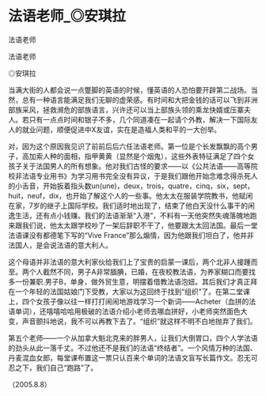 # 法语老师_◎安琪拉

法语老师

法语老师

◎安琪拉

当满大街的人都会说一点蹩脚的英语的时候，懂英语的人恐怕要开辟第二战场。当然，总有一种语言能满足我们无聊的虚荣感。有时间和大把金钱的话可以飞到非洲部族采风，拯救濒危的部族语言，兴许还可以当上部族头领的乘龙快婿或压寨夫人。若只有一点点时间和银子不多，几个同道凑在一起请个外教，解决一下国际友人的就业问题，顺便促进中X友谊，实在是造福人类和平的一大创举。

对，因为这个原因我见识了前前后后六任法语老师。第一位是个长发飘飘的高个男子，高加索人种的面相，指甲黄黄（显然是个烟鬼），这些外表特征满足了四个女孩子关于法国男人的所有想象。他对我们古怪的要求——以《公共法语——高等院校非法语专业用书》为学习用书完全没有异议，于是我们跟他开始念难念得杀死人的小舌音，开始扳着指头数un(une)，deux，trois，quatre，cinq，six，sept，huit，neuf，dix，也开始了解这个人的一些事。他太太在服装学院教书，他赋闲在家，7岁的继子上国际学校。我们适时地出现了，结束了他白天没什么事干的闲逸生活，还有点小钱赚。我们的法语渐渐“入港”，不料有一天他突然失魂落魄地跑来跟我们说，他太太跟学校吵了一架后辞职不干了，他要跟太太回法国。最后一堂法语课没有都德笔下写的“Vive France”那么煽情，因为他跟我们坦白了，他并非法国人，是会说法语的意大利人。

这个母语并非法语的意大利家伙给我们上了宝贵的启蒙一课后，两个北非人接踵而至。两个人截然不同，男子A非常腼腆，已婚，在夜校教法语，为养家糊口而要找多一份兼职.男子B，单身，做外贸生意，明摆着借教法语泡妞。其后我们才真正拜在一个年轻的法国姑娘门下受教，大家以为这回终于找到“组织”了。在第二堂课上，四个女孩子像以往一样打打闹闹地游戏学习一个新词——Acheter（血拼的法语单词），还嘻嘻哈哈用极破的法语介绍小老师去哪血拼好，小老师突然面色大变，声音颤抖地说，我不可以再教下去了。“组织”就这样不明不白地抛弃了我们。

第五个老师——一个从加拿大魁北克来的胖男人，让我们大倒胃口，四个人学法语的劲头从此一落千丈。不过他还不是我们的法语“终结者”。一个风情万种的法国、丹麦混血女郎，每堂课布置这一票只认百来个单词的法语文盲写长篇作文。忍无可忍之下，我们自己“跑路”了。

（2005.8.8）